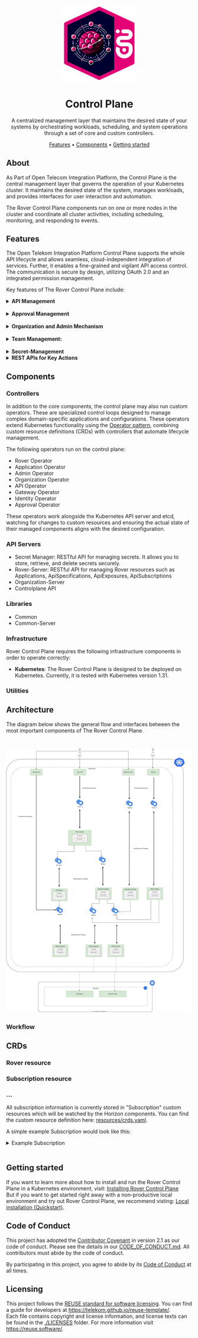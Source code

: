 <!--
SPDX-FileCopyrightText: 2024 Deutsche Telekom AG

SPDX-License-Identifier: CC0-1.0    
-->

<p align="center">
  <img src="./docs/img/Open-Telekom-Integration-Platform_Visual.svg" alt="Open Telekom Integration Platform logo" width="200">
  <h1 align="center">Control Plane</h1>
</p>

<p align="center">
 A centralized management layer that maintains the desired state of your systems by orchestrating workloads, scheduling, and system operations through a set of core and custom controllers.
</p>

<p align="center">
  <a href="#features">Features</a> •
  <a href="#components"> Components</a> •
  <a href="#getting-started">Getting started</a>
</p>

## About

As Part of Open Telecom Integration Platform, the Control Plane is the central management layer that governs the operation of your Kubernetes cluster. It maintains the desired state of the system, manages workloads, and provides interfaces for user interaction and automation.

The Rover Control Plane components run on one or more nodes in the cluster and coordinate all cluster activities, including scheduling, monitoring, and responding to events.  


## Features

The Open Telekom Integration Platform Control Plane supports the whole API lifecycle and allows seamless, cloud-independent integration of services. Further, it enables a fine-grained and vigilant API access control. The communication is secure by design, utilizing OAuth 2.0 and an integrated permission management. 

Key features of The Rover Control Plane include:  


<details>
<summary><strong>API Management</strong></summary>  
Control Plane supports the whole API lifecycle and allows seamless, cloud-independent integration of services. Further, it enables a fine-grained and vigilant API access control. The communication is secure by design, utilizing OAuth 2.0 and an integrated permission management. 
</details>
<br />
<details>
<summary><strong>Approval Management</strong></summary>  
It provides secure and auditable access to APIs, with features like 4-eyes-principle, approval expiration, recertification, and more.
</details>
<br />
<details>
<summary><strong>Organization and Admin Mechanism</strong></summary>  
Provides Administrative tools for efficient organization management, including zones, gateways, and identity providers.
</details>
<br />
<details>
<summary><strong>Team Management:</strong></summary>  
Provides team management capabilities within the control plane
</details>
<br />
<details>
<summary><strong>Secret-Management</strong></summary>
Secret management involves securely storing, accessing, and distributing sensitive information such as passwords, API keys, and certificates within a Kubernetes cluster. It ensures that secrets are encrypted at rest and transmitted securely, while limiting access to only authorized workloads and users.  
</details>

<details>
<summary><strong>REST APIs for Key Actions</strong></summary> 
- Rover API: API to interact with and manage Rover functionalities.
- Approval API: API for handling approval processes and workflows.
- Team API: API for team management and related actions.
- Catalog API: API to access and manage an API catalog
</details>

## Components

### Controllers
In addition to the core components, the control plane may also run custom operators. These are specialized control loops designed to manage complex domain-specific applications and configurations. These operators extend Kubernetes functionality using the [Operator pattern](https://kubernetes.io/docs/concepts/extend-kubernetes/operator/), combining custom resource definitions (CRDs) with controllers that automate lifecycle management.

The following operators run on the control plane:
- Rover Operator
- Application Operator
- Admin Operator
- Organization Operator
- API Operator
- Gateway Operator
- Identity Operator
- Approval Operator

These operators work alongside the Kubernetes API server and etcd, watching for changes to custom resources and ensuring the actual state of their managed components aligns with the desired configuration.

### API Servers
- Secret Manager: RESTful API for managing secrets. It allows you to store, retrieve, and delete secrets securely.
- Rover-Server: RESTful API for managing Rover resources such as Applications, ApiSpecifications, ApiExposures, ApiSubscriptions
- Organization-Server
- Controlplane API

### Libraries
- Common
- Common-Server

### Infrastructure

Rover Control Plane requires the following infrastructure components in order to operate correctly:

- **Kubernetes**: The Rover Control Plane is designed to be deployed on Kubernetes. Currently, it is tested with Kubernetes version 1.31.


### Utilities



## Architecture
The diagram below shows the general flow and interfaces between the most important components of The Rover Control Plane.
# ![Architecture](./docs//img/CP_Architecture_2.drawio.svg)

### Workflow

## CRDs


### Rover resource
### Subscription resource
### ...

All subscription information is currently stored in "Subscription" custom resources which will be watched by the Horizon components.
You can find the custom resource definition here: [resources/crds.yaml](./resources/crds.yaml).

A simple example Subscription would look like this:


<details>
  <summary>Example Subscription</summary>

  ```yaml
  apiVersion: subscriber.horizon.telekom.de/v1
  kind: Subscription
  metadata:
    name: 4ca708e09edfb9745b1c9ceeb070aacde42cf04f
    namespace: prod
  spec:
    subscription:
      callback: >-
        https://billing-service.example.com/api/v1/callback
      deliveryType: callback
      payloadType: data
      publisherId: ecommerce--shop--order-events-provider
      subscriberId: ecommerce--billing--order-event-consumer
      subscriptionId: 4ca708e09edfb9745b1c9ceeb070aacde42cf04f
      trigger: {}
      type: ecommerce.shop.orders.v1
  ```
</details><br />


## Getting started

If you want to learn more about how to install and run the Rover Control Plane in a Kubernetes environment, visit: [Installing Rover Control Plane](./files/installation.md)  
But if you want to get started right away with a non-productive local environment and try out Rover Control Plane, we recommend visting: [Local installation (Quickstart)](./files/quickstart.md). 


## Code of Conduct

This project has adopted the [Contributor Covenant](https://www.contributor-covenant.org/) in version 2.1 as our code of conduct. Please see the details in our [CODE_OF_CONDUCT.md](CODE_OF_CONDUCT.md). All contributors must abide by the code of conduct.

By participating in this project, you agree to abide by its [Code of Conduct](./CODE_OF_CONDUCT.md) at all times.

## Licensing

This project follows the [REUSE standard for software licensing](https://reuse.software/). You can find a guide for developers at https://telekom.github.io/reuse-template/.   
Each file contains copyright and license information, and license texts can be found in the [./LICENSES](./LICENSES) folder. For more information visit https://reuse.software/.
